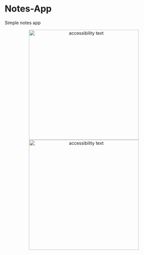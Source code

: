 # Notes-App
Simple notes app
<p align="center">
  <img src="https://user-images.githubusercontent.com/47051368/248406351-1d8ae9da-30e1-4ee4-9497-381c10aa04bc.jpg" width="350" alt="accessibility text">
<img src="[https://user-images.githubusercontent.com/47051368/248406359-c1ff78e4-4e8b-4d6c-8c91-dd736b785f69.jpg" width="350" alt="accessibility text">


</p>

